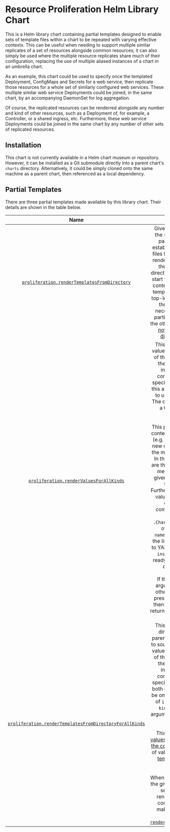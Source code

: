 # Resource Proliferation Helm Library Chart

This is a Helm library chart containing partial templates designed to enable sets of
template files within a chart to be repeated with varying effective contexts.  This can be
useful when needing to support multiple similar replicates of a set of resources alongside
common resources; it can also simply be used where the multiple resource replicates share
much of their configuration, replacing the use of multiple aliased instances of a chart in
an umbrella chart.

As an example, this chart could be used to specify once the templated Deployment, ConfigMaps
and Secrets for a web service, then replicate those resources for a whole set of similarly
configured web services. These multiple similar web service Deployments could be joined, in
the same chart, by an accompanying DaemonSet for log aggregation.

Of course, the replicated resources can be renderred alongside any number and kind of other
resources, such as a Deployment of, for example, a Controller, or a shared ingress, etc.
Furthermore, these web service Deployments could be joined in the same chart by any number
of other sets of replicated resources.

## Installation

This chart is not currently available in a Helm chart museum or repository.  However, it
can be installed as a Git submodule directly into a parent chart's `charts` directory.
Alternatively, it could be simply cloned onto the same machine as a parent chart, then
referenced as a local dependency.

## Partial Templates

There are three partial templates made available by this library chart.  Their details are
shown in the table below.

| Name | Description | Signature |
| :--: | :---------: | :-------: |
| <a id="renderTemplatesFromDirectory" href="#renderTemplatesFromDirectory">`proliferation.renderTemplatesFromDirectory`</a> | Given a directory relative to the (parent) chart root, this partial template will first establish all partials from any files from that directory, then render all the resources from the template files in that directory whose names do not start with an underscore. The context used to render these templates is intended to be a top-level Helm-style context, though that isn't strictly necessary when using this partial template directly. On the other hand, [this template is not expected to be used directly](#renderTemplatesFromDirectory-equivalence) in most cases. | `list <directory> <context>` |
| <a id="renderValuesForAllKinds" href="#renderValuesForAllKinds">`proliferation.renderValuesForAllKinds`</a> | This partial may be given a values key located at the root of the values tree that holds the mapping of replicate instance names to the corresponding instance-specific values. Alternatively, this argument may be omitted to use the default of `kinds`.  The one required argument is a top-level Helm-style context.<br /><br />This partial will take the given context, remove the given key (e.g. `kinds`), then construct a new context for each entry in the map under that given key. In this new context, `.Values` are those of the given context merged with those of the given entry, with the entry's taking precedence. Furthermore, the `nameOverride` value in the new context is either based on the combination of the entry's unique key and the `.Chart.Name`, or an extension of the given context's `nameOverride`.  The output is the list of contexts renderred to YAML, under the single key `instanceValues` of a map, ready for conversion back to data using `fromYaml`.<br /><br />If the key specified in the arguments (or `kinds`, if not otherwise specified) is not present in the given context then a the original context is returned as the sole item in the list of contexts. | `<context> \| list <context> [<replicate values key>]` |
| <a id="renderTemplatesFromDirectoryForAllKinds" href="#renderTemplatesFromDirectoryForAllKinds">`proliferation.renderTemplatesFromDirectoryForAllKinds`</a> | This partial may be given a directory (relative to the parent chart root) from which to source template files, and a values key located at the root of the values tree that holds the mapping of replicate instance names to the corresponding instance-specific values. Alternatively, both of these arguments may be omitted to use the defaults of `instance-templates` and `kinds`.  The one required argument is a top-level Helm-style context.<br /><br />This partial will [render the values for all kinds specified in the context](#renderValuesForAllKinds), then use each set of values in turn to [render the templates from the given directory](#renderTemplatesFromDirectory).<br /><br /><a id="renderTemplatesFromDirectory-equivalence">When no kinds are specified in the given context then a single set of the resources is rendered, using the given context unchanged.  This makes it equivalent to the partial [`renderTemplatesFromDirectory`](#renderTemplatesFromDirectory).</a> | `<context> \| list <context> [<template directory> <replicate values key>]` |
